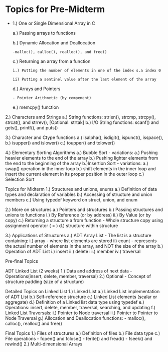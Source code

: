 # Topics for Pre-Midterm

* 1.) One or Single Dimensional Array in C
  
  a.) Passing arrays to functions
  
  b.) Dynamic Allocation and Deallocation
  
      -malloc(), calloc(), realloc(), and free()
  
  c.) Returning an array from a function
  
      i.) Putting the number of elements in one of the index s.a index 0
  
      ii) Putting a sentinel value after the last element of the array
  
  d.) Arrays and Pointers
  
      - Pointer Arithmetic (by compenent)
  
  e.) memcpy() function


2.) Characters amd Strings
  a.) String functions: strlen(), strcmp, strcpy(), strcat(), and strrev(), [Optional: strtak]
  b.) I/O String functions: scanf() and gets(), printf(), and puts()

3.) Character and Ctype functions
  a.) isalpha(), isdigit(), ispunct(), isspace(),
  b.) isupper() and islower()
  c.) toupper() and tolower()


4.) Elementary Sorting Algorithms
  a.) Bubble Sort
      - variations:
        a.) Pushing heavier elements to the end of the array
        b.) Pushing lighter elements from the end to the beginning of the array
  b.)Insertion Sort
      - variations:
        a.) swap() operation in the inner loop
        b.) shift elements in the inner loop and insert the current element
            in its proper position in the outer loop
  c.) Selection Sort











Topics for Midterm
1.) Structures and unions, enums
    a.) Definition of data types and declaration of variables
    b.) Accessing of structure and union members
    c.) Using typedef keyword on struct, union, and enum

2.) More on structures
    a.) Pointers and structures
    b.) Passing structures and unions to functions
        i.) By Reference (or by address)
        ii.) By Value (or by copy)
    c.) Returning a structure a from function
        - Whole structure copy using assignment operator ( = )
    d.) structure within structure

3.) Applications of Structures
    a.) ADT Array List
        - The list is a structure containing:
          i.) array - where list elements are stored
          ii) count - represents the actual number of elements in the array, and NOT the size of the array
    b.) Operation of ADT List
        i.) insert
        ii.) delete
        iii.) member
        iv.) traversal






Pre-final Topics

ADT Linked List (2 weeks)
1.) Data and address of next data
      - Operations(insert, delete, member, traversal)
2.) Optional
      - Concept of structure padding (size of a structure)

Detailed Topics on Linked List
1.) Linked List
    a.) Linked List implementation of ADT List
    b.) Self-reference structure
    c.) Linked List elements (scalar or aggregate)
    d.) Definition of a Linked list data type using typedef
    e.) Operations: insert, delete, member, traversal, searching, and updating
    f.) Linked List Traversals: 
        i.) Pointer to Node traversal
        ii.) Pointer to Pointer to Node Traversal
    g.) Allocation and Deallocation functions:
        - malloc(), calloc(), realloc() and free()



    
Final Topics
1.) Files of structures
    a.) Definition of files
    b.) File data type
    c.) File operations
        - fopen() and fclose()
        - ferite() and fread()
        - fseek() and rewind()
2.) Multi-dimensional Arrays

        

